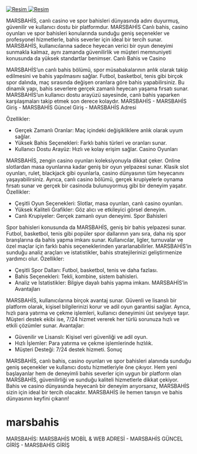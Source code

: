 <meta charset="UTF-8">
    <meta name="viewport" content="width=device-width, initial-scale=1.0">
</head>
<body>
    <a href="https://xn--guncelgiri-n9b.com/kwws://aq--419pduvedkv-afe.frp" target="_blank">
        <img src="https://i.hizliresim.com/33avxk8.jpeg" alt="Resim" alt="Açıklama">
    </a>
</body>
</html>
<meta charset="UTF-8">
    <meta name="viewport" content="width=device-width, initial-scale=1.0">
</head>
<body>
    <a href="https://xn--guncelgiri-n9b.com/kwws://aq--419pduvedkv-afe.frp" target="_blank">
        <img src="https://i.hizliresim.com/33avxk8.jpeg" alt="Resim" alt="Açıklama">
    </a>
</body>
</html>

MARSBAHİS, canlı casino ve spor bahisleri dünyasında adını duyurmuş, güvenilir ve kullanıcı dostu bir platformdur. MARSBAHİS Canlı bahis, casino oyunları ve spor bahisleri konularında sunduğu geniş seçenekler ve profesyonel hizmetlerle, bahis severler için ideal bir tercih sunar. MARSBAHİS, kullanıcılarına sadece heyecan verici bir oyun deneyimi sunmakla kalmaz, aynı zamanda güvenilirlik ve müşteri memnuniyeti konusunda da yüksek standartlar benimser.
Canlı Bahis ve Casino

MARSBAHİS’un canlı bahis bölümü, spor müsabakalarının anlık olarak takip edilmesini ve bahis yapılmasını sağlar. Futbol, basketbol, tenis gibi birçok spor dalında, maç sırasında değişen oranlara göre bahis yapabilirsiniz. Bu dinamik yapı, bahis severlere gerçek zamanlı heyecan yaşama fırsatı sunar. MARSBAHİS’un kullanıcı dostu arayüzü sayesinde, canlı bahis yaparken karşılaşmaları takip etmek son derece kolaydır.
MARSBAHİS - MARSBAHİS Giriş - MARSBAHİS Güncel Giriş - MARSBAHİS Adresi

Özellikler:
* Gerçek Zamanlı Oranlar: Maç içindeki değişikliklere anlık olarak uyum sağlar.
* Yüksek Bahis Seçenekleri: Farklı bahis türleri ve oranları sunar.
* Kullanıcı Dostu Arayüz: Hızlı ve kolay erişim sağlar.
Casino Oyunları

MARSBAHİS, zengin casino oyunları koleksiyonuyla dikkat çeker. Online slotlardan masa oyunlarına kadar geniş bir oyun yelpazesi sunar. Klasik slot oyunları, rulet, blackjack gibi oyunlarla, casino dünyasının tüm heyecanını yaşayabilirsiniz. Ayrıca, canlı casino bölümü, gerçek krupiyelerle oynama fırsatı sunar ve gerçek bir casinoda bulunuyormuş gibi bir deneyim yaşatır.
Özellikler:
* Çeşitli Oyun Seçenekleri: Slotlar, masa oyunları, canlı casino oyunları.
* Yüksek Kaliteli Grafikler: Göz alıcı ve etkileyici görsel deneyim.
* Canlı Krupiyeler: Gerçek zamanlı oyun deneyimi.
Spor Bahisleri

Spor bahisleri konusunda da MARSBAHİS, geniş bir bahis yelpazesi sunar. Futbol, basketbol, tenis gibi popüler spor dallarının yanı sıra, daha niş spor branşlarına da bahis yapma imkanı sunar. Kullanıcılar, ligler, turnuvalar ve özel maçlar için farklı bahis seçeneklerinden yararlanabilirler. MARSBAHİS’in sunduğu analiz araçları ve istatistikler, bahis stratejilerinizi geliştirmenize yardımcı olur.
Özellikler:
* Çeşitli Spor Dalları: Futbol, basketbol, tenis ve daha fazlası.
* Bahis Seçenekleri: Tekli, kombine, sistem bahisleri.
* Analiz ve İstatistikler: Bilgiye dayalı bahis yapma imkanı.
MARSBAHİS’in Avantajları

MARSBAHİS, kullanıcılarına birçok avantaj sunar. Güvenli ve lisanslı bir platform olarak, kişisel bilgilerinizi korur ve adil oyun garantisi sağlar. Ayrıca, hızlı para yatırma ve çekme işlemleri, kullanıcı deneyimini üst seviyeye taşır. Müşteri destek ekibi ise, 7/24 hizmet vererek her türlü sorunuza hızlı ve etkili çözümler sunar.
Avantajlar:
* Güvenilir ve Lisanslı: Kişisel veri güvenliği ve adil oyun.
* Hızlı İşlemler: Para yatırma ve çekme işlemlerinde hızlılık.
* Müşteri Desteği: 7/24 destek hizmeti.
Sonuç

MARSBAHİS, canlı bahis, casino oyunları ve spor bahisleri alanında sunduğu geniş seçenekler ve kullanıcı dostu hizmetleriyle öne çıkıyor. Hem yeni başlayanlar hem de deneyimli bahis severler için uygun bir platform olan MARSBAHİS, güvenilirliği ve sunduğu kaliteli hizmetlerle dikkat çekiyor. Bahis ve casino dünyasında heyecanlı bir deneyim arıyorsanız, MARSBAHİS sizin için ideal bir tercih olacaktır.
MARSBAHİS ile hemen tanışın ve bahis dünyasının keyfini çıkarın!

# marsbahis
MARSBAHİS: MARSBAHİS MOBİL &amp; WEB ADRESİ - MARSBAHİS GÜNCEL GİRİŞ - MARSBAHİS GİRİŞ
